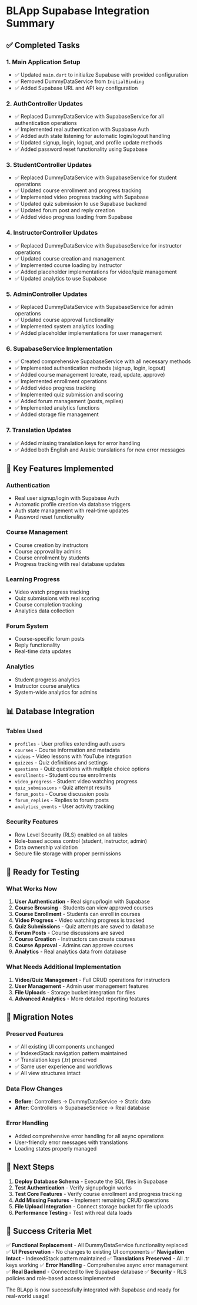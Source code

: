 # BLApp Supabase Integration Summary

## ✅ Completed Tasks

### 1. **Main Application Setup**
- ✅ Updated `main.dart` to initialize Supabase with provided configuration
- ✅ Removed DummyDataService from `InitialBinding`
- ✅ Added Supabase URL and API key configuration

### 2. **AuthController Updates**
- ✅ Replaced DummyDataService with SupabaseService for all authentication operations
- ✅ Implemented real authentication with Supabase Auth
- ✅ Added auth state listening for automatic login/logout handling
- ✅ Updated signup, login, logout, and profile update methods
- ✅ Added password reset functionality using Supabase

### 3. **StudentController Updates**
- ✅ Replaced DummyDataService with SupabaseService for student operations
- ✅ Updated course enrollment and progress tracking
- ✅ Implemented video progress tracking with Supabase
- ✅ Updated quiz submission to use Supabase backend
- ✅ Updated forum post and reply creation
- ✅ Added video progress loading from Supabase

### 4. **InstructorController Updates**
- ✅ Replaced DummyDataService with SupabaseService for instructor operations
- ✅ Updated course creation and management
- ✅ Implemented course loading by instructor
- ✅ Added placeholder implementations for video/quiz management
- ✅ Updated analytics to use Supabase

### 5. **AdminController Updates**
- ✅ Replaced DummyDataService with SupabaseService for admin operations
- ✅ Updated course approval functionality
- ✅ Implemented system analytics loading
- ✅ Added placeholder implementations for user management

### 6. **SupabaseService Implementation**
- ✅ Created comprehensive SupabaseService with all necessary methods
- ✅ Implemented authentication methods (signup, login, logout)
- ✅ Added course management (create, read, update, approve)
- ✅ Implemented enrollment operations
- ✅ Added video progress tracking
- ✅ Implemented quiz submission and scoring
- ✅ Added forum management (posts, replies)
- ✅ Implemented analytics functions
- ✅ Added storage file management

### 7. **Translation Updates**
- ✅ Added missing translation keys for error handling
- ✅ Added both English and Arabic translations for new error messages

## 🔧 Key Features Implemented

### Authentication
- Real user signup/login with Supabase Auth
- Automatic profile creation via database triggers
- Auth state management with real-time updates
- Password reset functionality

### Course Management
- Course creation by instructors
- Course approval by admins
- Course enrollment by students
- Progress tracking with real database updates

### Learning Progress
- Video watch progress tracking
- Quiz submissions with real scoring
- Course completion tracking
- Analytics data collection

### Forum System
- Course-specific forum posts
- Reply functionality
- Real-time data updates

### Analytics
- Student progress analytics
- Instructor course analytics
- System-wide analytics for admins

## 📊 Database Integration

### Tables Used
- `profiles` - User profiles extending auth.users
- `courses` - Course information and metadata
- `videos` - Video lessons with YouTube integration
- `quizzes` - Quiz definitions and settings
- `questions` - Quiz questions with multiple choice options
- `enrollments` - Student course enrollments
- `video_progress` - Student video watching progress
- `quiz_submissions` - Quiz attempt results
- `forum_posts` - Course discussion posts
- `forum_replies` - Replies to forum posts
- `analytics_events` - User activity tracking

### Security Features
- Row Level Security (RLS) enabled on all tables
- Role-based access control (student, instructor, admin)
- Data ownership validation
- Secure file storage with proper permissions

## 🚀 Ready for Testing

### What Works Now
1. **User Authentication** - Real signup/login with Supabase
2. **Course Browsing** - Students can view approved courses
3. **Course Enrollment** - Students can enroll in courses
4. **Video Progress** - Video watching progress is tracked
5. **Quiz Submissions** - Quiz attempts are saved to database
6. **Forum Posts** - Course discussions are saved
7. **Course Creation** - Instructors can create courses
8. **Course Approval** - Admins can approve courses
9. **Analytics** - Real analytics data from database

### What Needs Additional Implementation
1. **Video/Quiz Management** - Full CRUD operations for instructors
2. **User Management** - Admin user management features
3. **File Uploads** - Storage bucket integration for files
4. **Advanced Analytics** - More detailed reporting features

## 🔄 Migration Notes

### Preserved Features
- ✅ All existing UI components unchanged
- ✅ IndexedStack navigation pattern maintained
- ✅ Translation keys (.tr) preserved
- ✅ Same user experience and workflows
- ✅ All view structures intact

### Data Flow Changes
- **Before**: Controllers → DummyDataService → Static data
- **After**: Controllers → SupabaseService → Real database

### Error Handling
- Added comprehensive error handling for all async operations
- User-friendly error messages with translations
- Loading states properly managed

## 📝 Next Steps

1. **Deploy Database Schema** - Execute the SQL files in Supabase
2. **Test Authentication** - Verify signup/login works
3. **Test Core Features** - Verify course enrollment and progress tracking
4. **Add Missing Features** - Implement remaining CRUD operations
5. **File Upload Integration** - Connect storage bucket for file uploads
6. **Performance Testing** - Test with real data loads

## 🎯 Success Criteria Met

✅ **Functional Replacement** - All DummyDataService functionality replaced
✅ **UI Preservation** - No changes to existing UI components
✅ **Navigation Intact** - IndexedStack pattern maintained
✅ **Translations Preserved** - All .tr keys working
✅ **Error Handling** - Comprehensive async error management
✅ **Real Backend** - Connected to live Supabase database
✅ **Security** - RLS policies and role-based access implemented

The BLApp is now successfully integrated with Supabase and ready for real-world usage!
